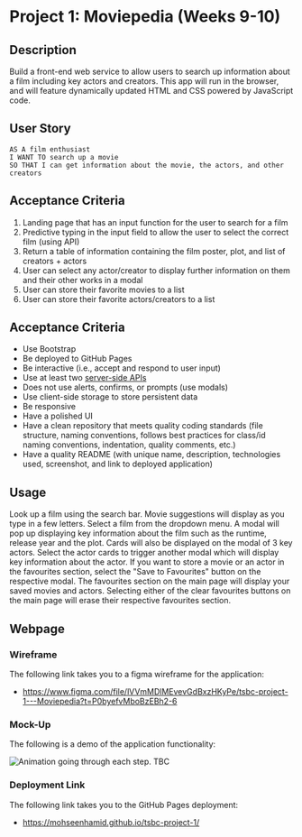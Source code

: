 # Project 1: Moviepedia (Weeks 9-10)

## Description

Build a front-end web service to allow users to search up information about a film including key actors and creators. This app will run in the browser, and will feature dynamically updated HTML and CSS powered by JavaScript code.

## User Story

```
AS A film enthusiast
I WANT TO search up a movie
SO THAT I can get information about the movie, the actors, and other creators
```

## Acceptance Criteria

1. Landing page that has an input function for the user to search for a film
2. Predictive typing in the input field to allow the user to select the correct film (using API)
3. Return a table of information containing the film poster, plot, and list of creators + actors
4. User can select any actor/creator to display further information on them and their other works in a modal
5. User can store their favorite movies to a list
6. User can store their favorite actors/creators to a list

## Acceptance Criteria

- Use Bootstrap
- Be deployed to GitHub Pages
- Be interactive (i.e., accept and respond to user input)
- Use at least two [server-side APIs](https://coding-boot-camp.github.io/full-stack/apis/api-resources)
- Does not use alerts, confirms, or prompts (use modals)
- Use client-side storage to store persistent data
- Be responsive
- Have a polished UI
- Have a clean repository that meets quality coding standards (file structure, naming conventions, follows best practices for class/id naming conventions, indentation, quality comments, etc.)
- Have a quality README (with unique name, description, technologies used, screenshot, and link to deployed application)

## Usage

Look up a film using the search bar. Movie suggestions will display as you type in a few letters. Select a film from the dropdown menu. A modal will pop up displaying key information about the film such as the runtime, release year and the plot. Cards will also be displayed on the modal of 3 key actors. Select the actor cards to trigger another modal which will display key information about the actor. If you want to store a movie or an actor in the favourites section, select the "Save to Favourites" button on the respective modal. The favourites section on the main page will display your saved movies and actors. Selecting either of the clear favourites buttons on the main page will erase their respective favourites section.

## Webpage

### Wireframe

The following link takes you to a figma wireframe for the application:

- https://www.figma.com/file/lVVmMDlMEvevGdBxzHKyPe/tsbc-project-1---Moviepedia?t=P0byefvMboBzEBh2-6

### Mock-Up

The following is a demo of the application functionality:

![Animation going through each step. TBC](./assets/other/webpage-demo.gif)

### Deployment Link

The following link takes you to the GitHub Pages deployment:

- https://mohseenhamid.github.io/tsbc-project-1/
